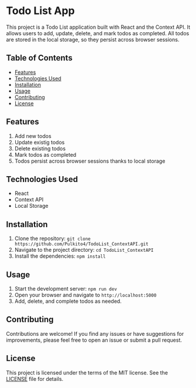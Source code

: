 # Todo List App

This project is a Todo List application built with React and the Context API. It allows users to add, update, delete, and mark todos as completed. All todos are stored in the local storage, so they persist across browser sessions.

## Table of Contents

- [Features](#features)
- [Technologies Used](#technologies-used)
- [Installation](#installation)
- [Usage](#usage)
- [Contributing](#contributing)
- [License](#license)

## Features

1. Add new todos
2. Update existig todos
3. Delete existing todos
4. Mark todos as completed
5. Todos persist across browser sessions thanks to local storage

## Technologies Used

- React
- Context API
- Local Storage

## Installation

1. Clone the repository: `git clone https://github.com/Pulkito4/TodoList_ContextAPI.git`
2. Navigate to the project directory: `cd TodoList_ContextAPI`
3. Install the dependencies: `npm install`

## Usage

1. Start the development server: `npm run dev`
2. Open your browser and navigate to `http://localhost:5000`
3. Add, delete, and complete todos as needed.

## Contributing

Contributions are welcome! If you find any issues or have suggestions for improvements, please feel free to open an issue or submit a pull request.

## License

This project is licensed under the terms of the MIT license. See the [LICENSE](LICENSE) file for details.
